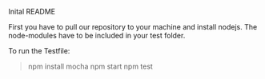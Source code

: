 Inital README

First you have to pull our repository to your machine and install nodejs. 
The node-modules have to be included in your test folder.

To run the Testfile:

> npm install mocha 
> npm start
> npm test